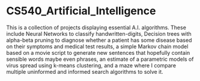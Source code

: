 # CS540_Artificial_Intelligence
This is a collection of projects displaying essential A.I. algorithms. These include Neural Networks to classify handwritten-digits, Decision trees with alpha-beta pruning to diagnose whether a patient has some disease based on their symptoms and medical test results,  a simple Markov chain model based on a movie script to generate new sentences that hopefully contain sensible words maybe even phrases, an estimate of a parametric models of virus spread using k-means clustering, and a maze where I compare multiple uninformed and informed search algorithms to solve it.
